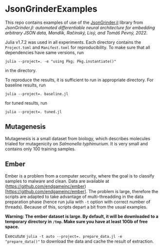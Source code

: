# JsonGrinderExamples

This repo contains examples of use of the [JsonGrinder.jl](https://github.com/CTUAvastLab/JsonGrinder.jl) library from *JsonGrinder.jl: automated differentiable neural architecture for embedding arbitrary JSON data, Mandlík, Račinský, Lisý, and Tomáš Pevný, 2022*.

Julia v1.7.2 was used in all experiments. Each directory contains the `Project.toml` and `Manifest.toml` for reproducibility. To make sure that all dependencies have same versions, run
```
julia --project=. -e "using Pkg; Pkg.instantiate()"
```

in the directory.

To reproduce the results, it is sufficient to run in appropriate directory. For baseline results, run
```
julia --project=. baseline.jl
```
for tuned results, run
```
julia --project=. tuned.jl
```

## Mutagenesis
Mutagenesis is a small dataset from biology, which describes molecules trialed for mutagenicity on
*Salmonella typhimurium*. It is very small and contains only 100 training samples.

## Ember
Ember is a problem from a computer security, where the goal is to classify samples to malware and clean. Data are available at (https://github.com/endgameinc/ember)[https://github.com/endgameinc/ember]. The problem is large, therefore the scripts are adapted to take advantage of multi-threadding  in the data preparation phase (hence run julia with `-t` option with correct number of threads). Because of this, scripts depart a bit from the usual examples. 

**Warning: The ember dataset is large. By default, it will be downloaded to a temporary directory in `/tmp`. Make sure you have at least 10Gb of free space.**

Executute `julia -t auto --project=. prepare_data.jl -e "prepare_data()"` to download the data and cache the result of extraction.

